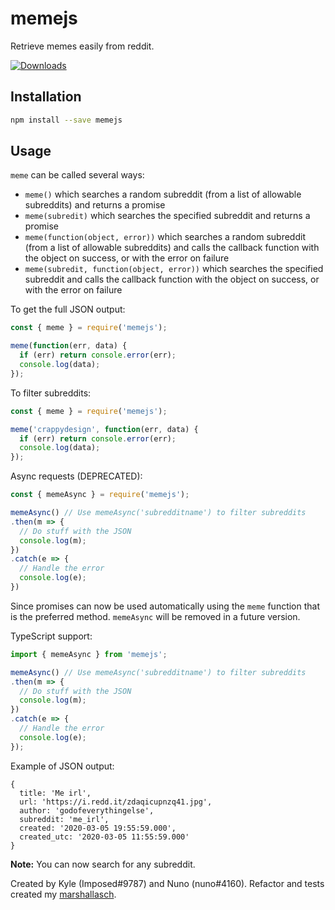 # memejs
Retrieve memes easily from reddit.
<p><a href="https://www.npmjs.com/package/memejs" rel="nofollow"><img src="https://badgen.net/npm/dt/memejs" alt="Downloads" /></a></p>

## Installation
```bash
npm install --save memejs
```

## Usage

`meme` can be called several ways:
- `meme()` which searches a random subreddit (from a list of allowable subreddits) and returns a promise
- `meme(subredit)` which searches the specified subreddit and returns a promise
- `meme(function(object, error))` which searches a random subreddit (from a list of allowable subreddits) and calls the callback function with the object on success, or with the error on failure
- `meme(subredit, function(object, error))` which searches the specified subreddit and calls the callback function with the object on success, or with the error on failure


To get the full JSON output:
```js
const { meme } = require('memejs');

meme(function(err, data) {
  if (err) return console.error(err);
  console.log(data);
});
```

To filter subreddits:
```js
const { meme } = require('memejs');

meme('crappydesign', function(err, data) {
  if (err) return console.error(err);
  console.log(data);
});
```

Async requests (DEPRECATED):
```js
const { memeAsync } = require('memejs');

memeAsync() // Use memeAsync('subredditname') to filter subreddits
.then(m => {
  // Do stuff with the JSON
  console.log(m);
})
.catch(e => {
  // Handle the error
  console.log(e);
})
```

Since promises can now be used automatically using the `meme` function that is the preferred method.
`memeAsync` will be removed in a future version.

TypeScript support:
```ts
import { memeAsync } from 'memejs';

memeAsync() // Use memeAsync('subredditname') to filter subreddits
.then(m => {  
  // Do stuff with the JSON
  console.log(m);
})
.catch(e => {
  // Handle the error
  console.log(e);
});
```

Example of JSON output:
```
{
  title: 'Me irl',
  url: 'https://i.redd.it/zdaqicupnzq41.jpg',
  author: 'godofeverythingelse',
  subreddit: 'me_irl',
  created: '2020-03-05 19:55:59.000',
  created_utc: '2020-03-05 11:55:59.000'
}
```

**Note:** You can now search for any subreddit.

Created by Kyle (Imposed#9787) and Nuno (nuno#4160). Refactor and tests created my [marshallasch](https://github.com/marshallAsch/).
